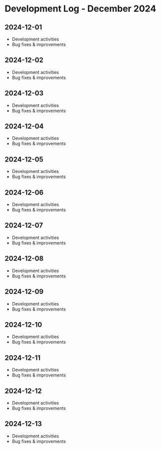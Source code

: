 # Development Log - December 2024

## 2024-12-01
- Development activities
- Bug fixes & improvements

## 2024-12-02
- Development activities
- Bug fixes & improvements

## 2024-12-03
- Development activities
- Bug fixes & improvements

## 2024-12-04
- Development activities
- Bug fixes & improvements

## 2024-12-05
- Development activities
- Bug fixes & improvements

## 2024-12-06
- Development activities
- Bug fixes & improvements

## 2024-12-07
- Development activities
- Bug fixes & improvements

## 2024-12-08
- Development activities
- Bug fixes & improvements

## 2024-12-09
- Development activities
- Bug fixes & improvements

## 2024-12-10
- Development activities
- Bug fixes & improvements

## 2024-12-11
- Development activities
- Bug fixes & improvements

## 2024-12-12
- Development activities
- Bug fixes & improvements

## 2024-12-13
- Development activities
- Bug fixes & improvements
